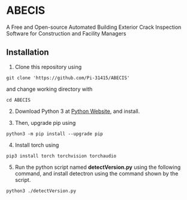 # ABECIS
A Free and Open-source Automated Building Exterior Crack Inspection Software for Construction and Facility Managers

## Installation

1. Clone this repository using

`git clone 'https://github.com/Pi-31415/ABECIS'`

and change working directory with

`cd ABECIS`

2. Download Python 3 at [Python Website](https://www.python.org/downloads/), and install.

3. Then, upgrade pip using

`python3 -m pip install --upgrade pip `

4. Install torch using

`pip3 install torch torchvision torchaudio`

5. Run the python script named **detectVersion.py** using the following command, and install detectron using the command shown by the script.

`python3 ./detectVersion.py`
